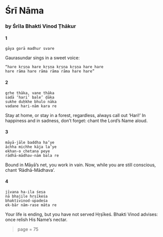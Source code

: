 # Śrī Nāma

### by Śrīla Bhakti Vinod Ṭhākur

#### 1

    gāya gorā madhur svare

Gaurasundar sings in a sweet voice:

    “hare kṛṣṇa hare kṛṣṇa kṛṣṇa kṛṣṇa hare hare
    hare rāma hare rāma rāma rāma hare hare”

#### 2

    gṛhe thāka, vane thāka
    sadā ‘hari’ bale’ ḍāka
    sukhe duḥkhe bhulo nāka
    vadane hari-nām kara re

Stay at home, or stay in a forest, regardless, always call out ‘Hari!’ In happiness and in sadness, don’t forget: chant the Lord’s Name aloud.

#### 3

    māyā-jāle baddha ha’ye
    āchha michhe kāja la’ye
    ekhan-o chetana peye
    rādhā-mādhav-nām bala re

Bound in Māyā’s net, you work in vain. Now, while you are still conscious, chant ‘Rādhā-Mādhava’.

#### 4

    jīvana ha-ila śeṣa
    nā bhajile hṛṣīkeśa
    bhaktivinod-upadeśa
    ek-bār nām-rase māta re

Your life is ending, but you have not served Hṛṣīkeś. Bhakti Vinod advises: once relish His Name’s nectar.


> page = 75
